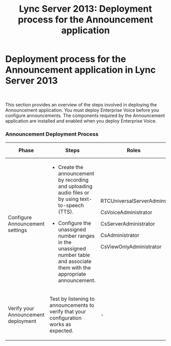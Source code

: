 ﻿---
title: 'Lync Server 2013: Deployment process for the Announcement application'
TOCTitle: Deployment process for the Announcement application
ms:assetid: 72c66249-c4ce-48ce-b1b9-90ebf77d7805
ms:mtpsurl: https://technet.microsoft.com/en-us/library/Gg398545(v=OCS.15)
ms:contentKeyID: 48184500
ms.date: 07/23/2014
mtps_version: v=OCS.15
---

# Deployment process for the Announcement application in Lync Server 2013

 


This section provides an overview of the steps involved in deploying the Announcement application. You must deploy Enterprise Voice before you configure announcements. The components required by the Announcement application are installed and enabled when you deploy Enterprise Voice.

### Announcement Deployment Process

<table>
<colgroup>
<col style="width: 25%" />
<col style="width: 25%" />
<col style="width: 25%" />
<col style="width: 25%" />
</colgroup>
<thead>
<tr class="header">
<th>Phase</th>
<th>Steps</th>
<th>Roles</th>
<th>Deployment documentation</th>
</tr>
</thead>
<tbody>
<tr class="odd">
<td><p>Configure Announcement settings</p></td>
<td><ul>
<li><p>Create the announcement by recording and uploading audio files or by using text-to-speech (TTS).</p></li>
<li><p>Configure the unassigned number ranges in the unassigned number table and associate them with the appropriate announcement.</p></li>
</ul></td>
<td><p>RTCUniversalServerAdmins</p>
<p>CsVoiceAdministrator</p>
<p>CsServerAdministrator</p>
<p>CsAdministrator</p>
<p>CsViewOnlyAdministrator</p></td>
<td><p><a href="lync-server-2013-create-an-announcement.md">Create an announcement in Lync Server 2013</a></p>
<p><a href="lync-server-2013-configure-the-unassigned-number-table.md">Configure the unassigned number table in Lync Server 2013</a></p></td>
</tr>
<tr class="even">
<td><p>Verify your Announcement deployment</p></td>
<td><p>Test by listening to announcements to verify that your configuration works as expected.</p></td>
<td><p>-</p></td>
<td><p><a href="lync-server-2013-optional-verify-announcement-deployment.md">(Optional) Verify Announcement deployment in Lync Server 2013</a></p></td>
</tr>
</tbody>
</table>

